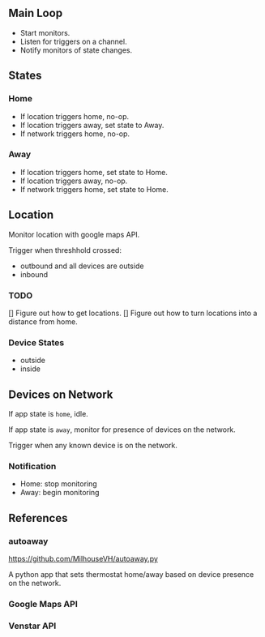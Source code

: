 ## Main Loop

* Start monitors.
* Listen for triggers on a channel.
* Notify monitors of state changes.

## States

### Home

* If location triggers home, no-op.
* If location triggers away, set state to Away.
* If network triggers home, no-op.

### Away

* If location triggers home, set state to Home.
* If location triggers away, no-op.
* If network triggers home, set state to Home.

## Location

Monitor location with google maps API.

Trigger when threshhold crossed:

* outbound and all devices are outside
* inbound

### TODO

[] Figure out how to get locations.
[] Figure out how to turn locations into a distance from home.

### Device States

* outside
* inside

## Devices on Network

If app state is ``home``, idle.

If app state is ``away``, monitor for presence of devices on the network.

Trigger when any known device is on the network.

### Notification

* Home: stop monitoring
* Away: begin monitoring

## References

### autoaway

https://github.com/MilhouseVH/autoaway.py

A python app that sets thermostat home/away based on device presence on the network.

### Google Maps API

### Venstar API



